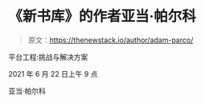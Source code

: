 # 《新书库》的作者亚当·帕尔科

> 原文：<https://thenewstack.io/author/adam-parco/>

平台工程:挑战与解决方案

2021 年 6 月 22 日上午 9 点

亚当·帕尔科